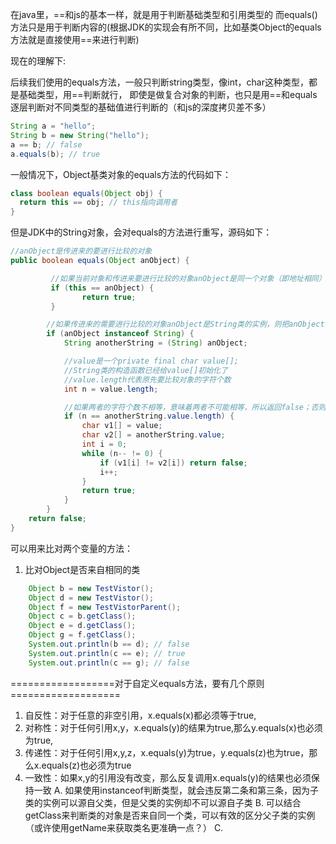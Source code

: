 在java里，==和js的基本一样，就是用于判断基础类型和引用类型的
而equals()方法只是用于判断内容的(根据JDK的实现会有所不同，比如基类Object的equals方法就是直接使用==来进行判断)

现在的理解下:

后续我们使用的equals方法，一般只判断string类型，像int，char这种类型，都是基础类型，用==判断就行，
即使是做复合对象的判断，也只是用==和equals逐层判断对不同类型的基础值进行判断的（和js的深度拷贝差不多）

``` java
String a = "hello";
String b = new String("hello");
a == b; // false
a.equals(b); // true
```

一般情况下，Object基类对象的equals方法的代码如下：
``` java
class boolean equals(Object obj) {
  return this == obj; // this指向调用者
}
```

但是JDK中的String对象，会对equals的方法进行重写，源码如下：
``` java
//anObject是传进来的要进行比较的对象  
public boolean equals(Object anObject) {

         //如果当前对象和传进来要进行比较的对象anObject是同一个对象（即地址相同）则返回true  
         if (this == anObject) {  
                return true;  
         }  

        //如果传进来的需要进行比较的对象anObject是String类的实例，则把anObject转换成String类型  
        if (anObject instanceof String) {
            String anotherString = (String) anObject;  

            //value是一个private final char value[];  
            //String类的构造函数已经给value[]初始化了  
            //value.length代表原先要比较对象的字符个数  
            int n = value.length;  

            //如果两者的字符个数不相等，意味着两者不可能相等，所以返回false；否则，依次遍历比较两者的每一个字符，若每一个字符都相等则相等，否则不相等  
            if (n == anotherString.value.length) {
                char v1[] = value;
                char v2[] = anotherString.value; 
                int i = 0;
                while (n-- != 0) {  
                    if (v1[i] != v2[i]) return false;  
                    i++;  
                }
                return true;
            }  
        }
    return false;  
}
```

可以用来比对两个变量的方法：
1. 比对Object是否来自相同的类
``` java
    Object b = new TestVistor();
    Object d = new TestVistor();
    Object f = new TestVistorParent();
    Object c = b.getClass();
    Object e = d.getClass();
    Object g = f.getClass();
    System.out.println(b == d); // false
    System.out.println(c == e); // true
    System.out.println(c == g); // false
```


==================对于自定义equals方法，要有几个原则===================
1. 自反性：对于任意的非空引用，x.equals(x)都必须等于true,
2. 对称性：对于任何引用x,y，x.equals(y)的结果为true,那么y.equals(x)也必须为true,
3. 传递性：对于任何引用x,y,z，x.equals(y)为true，y.equals(z)也为true，那么x.equals(z)也必须为true
4. 一致性：如果x,y的引用没有改变，那么反复调用x.equals(y)的结果也必须保持一致
    A. 如果使用instanceof判断类型，就会违反第二条和第三条，因为子类的实例可以源自父类，但是父类的实例却不可以源自子类
    B. 可以结合getClass来判断类的对象是否来自同一个类，可以有效的区分父子类的实例（或许使用getName来获取类名更准确一点？）
    C. 